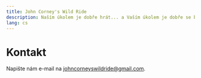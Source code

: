 ```yaml
---
title: John Corney's Wild Ride
description: Naším úkolem je dobře hrát... a Vaším úkolem je dobře se bavit!
lang: cs
---
```


# Kontakt

Napište nám e-mail na [johncorneyswildride@gmail.com](mailto:johncorneyswildride@gmail.com).
